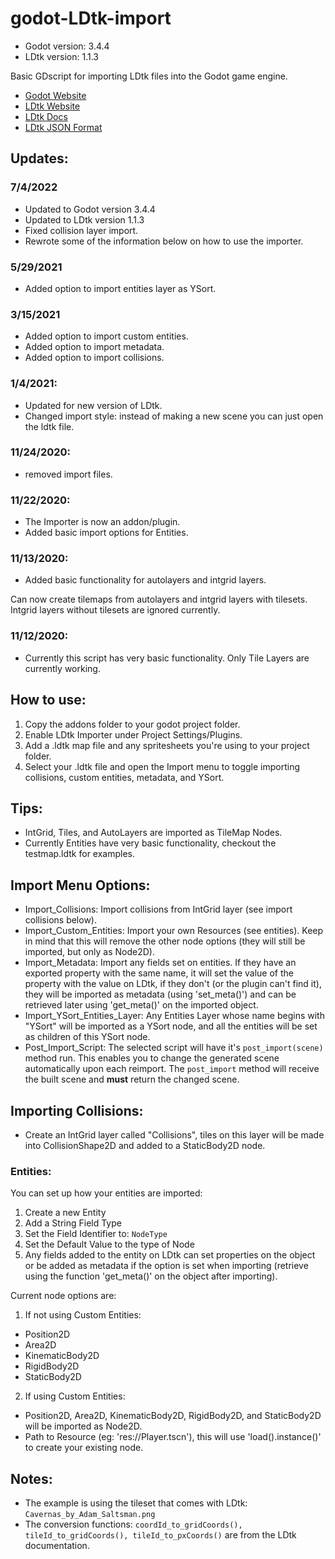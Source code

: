 # godot-LDtk-import
- Godot version: 3.4.4
- LDtk version: 1.1.3

Basic GDscript for importing LDtk files into the Godot game engine.

- [Godot Website](https://godotengine.org/)
- [LDtk Website](https://deepnight.net/tools/ldtk-2d-level-editor/)
- [LDtk Docs](https://deepnight.net/docs/ldtk/)
- [LDtk JSON Format](https://github.com/deepnight/ldtk/blob/master/JSON_DOC.md)

## Updates:
### 7/4/2022
- Updated to Godot version 3.4.4
- Updated to LDtk version 1.1.3
- Fixed collision layer import.
- Rewrote some of the information below on how to use the importer.
### 5/29/2021
- Added option to import entities layer as YSort.
### 3/15/2021
- Added option to import custom entities.
- Added option to import metadata.
- Added option to import collisions.
### 1/4/2021:
- Updated for new version of LDtk.
- Changed import style: instead of making a new scene you can just open the ldtk file.
### 11/24/2020:
- removed import files.
### 11/22/2020:
- The Importer is now an addon/plugin.
- Added basic import options for Entities.
### 11/13/2020:
- Added basic functionality for autolayers and intgrid layers.

Can now create tilemaps from autolayers and intgrid layers with tilesets.  Intgrid layers without tilesets are ignored currently.
### 11/12/2020:
- Currently this script has very basic functionality.  Only Tile Layers are currently working.

## How to use:
1. Copy the addons folder to your godot project folder.
2. Enable LDtk Importer under Project Settings/Plugins.
3. Add a .ldtk map file and any spritesheets you're using to your project folder.
4. Select your .ldtk file and open the Import menu to toggle importing collisions, custom entities, metadata, and YSort.

## Tips:
- IntGrid, Tiles, and AutoLayers are imported as TileMap Nodes.
- Currently Entities have very basic functionality, checkout the testmap.ldtk for examples.

## Import Menu Options:
- Import_Collisions: Import collisions from IntGrid layer (see import collisions below).
- Import_Custom_Entities: Import your own Resources (see entities). Keep in mind that this will remove the other node options (they will still be imported, but only as Node2D).
- Import_Metadata: Import any fields set on entities. If they have an exported property with the same name, it will set the value of the property with the value on LDtk, if they don't (or the plugin can't find it), they will be imported as metadata (using 'set_meta()') and can be retrieved later using 'get_meta()' on the imported object.
- Import_YSort_Entities_Layer: Any Entities Layer whose name begins with "YSort" will be imported as a YSort node, and all the entities will be set as children of this YSort node.
- Post_Import_Script: The selected script will have it's `post_import(scene)` method run. This
enables you to change the generated scene automatically upon each reimport.
The `post_import` method will receive the built scene and **must**
return the changed scene.

## Importing Collisions:
- Create an IntGrid layer called "Collisions", tiles on this layer will be made into CollisionShape2D and added to a StaticBody2D node.

### Entities:
You can set up how your entities are imported:
1. Create a new Entity
2. Add a String Field Type
3. Set the Field Identifier to: `NodeType`
4. Set the Default Value to the type of Node
5. Any fields added to the entity on LDtk can set properties on the object or be added as metadata if the option is set when importing (retrieve using the function 'get_meta()' on the object after importing).

Current node options are:
1. If not using Custom Entities:
- Position2D
- Area2D
- KinematicBody2D
- RigidBody2D
- StaticBody2D
2. If using Custom Entities:
- Position2D, Area2D, KinematicBody2D, RigidBody2D, and StaticBody2D will be imported as Node2D.
- Path to Resource (eg: 'res://Player.tscn'), this will use 'load().instance()' to create your existing node.

## Notes:
- The example is using the tileset that comes with LDtk: `Cavernas_by_Adam_Saltsman.png`
- The conversion functions: `coordId_to_gridCoords(), tileId_to_gridCoords(), tileId_to_pxCoords()` are from the LDtk documentation. 
